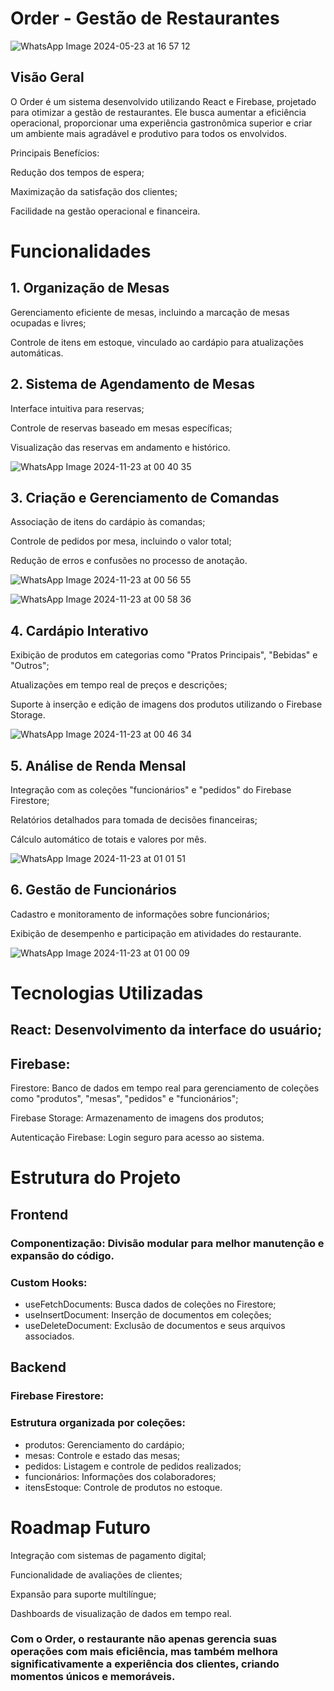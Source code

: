 # Order - Gestão de Restaurantes

![WhatsApp Image 2024-05-23 at 16 57 12](https://github.com/user-attachments/assets/e4d53d20-935d-401b-bb6e-40f78c7a36ba)

## Visão Geral

O Order é um sistema desenvolvido utilizando React e Firebase, projetado para otimizar a gestão de restaurantes. Ele busca aumentar a eficiência operacional, proporcionar uma experiência gastronômica superior e criar um ambiente mais agradável e produtivo para todos os envolvidos.

Principais Benefícios:

Redução dos tempos de espera;

Maximização da satisfação dos clientes;

Facilidade na gestão operacional e financeira.

# Funcionalidades

## 1. Organização de Mesas

Gerenciamento eficiente de mesas, incluindo a marcação de mesas ocupadas e livres;

Controle de itens em estoque, vinculado ao cardápio para atualizações automáticas.

## 2. Sistema de Agendamento de Mesas

Interface intuitiva para reservas;

Controle de reservas baseado em mesas específicas;

Visualização das reservas em andamento e histórico. 

![WhatsApp Image 2024-11-23 at 00 40 35](https://github.com/user-attachments/assets/8d286e1a-2007-4c67-a816-6c1e25efa0f2)

## 3. Criação e Gerenciamento de Comandas

Associação de itens do cardápio às comandas;

Controle de pedidos por mesa, incluindo o valor total;

Redução de erros e confusões no processo de anotação.

![WhatsApp Image 2024-11-23 at 00 56 55](https://github.com/user-attachments/assets/1d62ac05-7af0-4d3a-8dcd-4e77a35f319d)

![WhatsApp Image 2024-11-23 at 00 58 36](https://github.com/user-attachments/assets/d3808d5e-5ca3-4347-be4f-72d4e906a2a6)


## 4. Cardápio Interativo

Exibição de produtos em categorias como "Pratos Principais", "Bebidas" e "Outros";

Atualizações em tempo real de preços e descrições;

Suporte à inserção e edição de imagens dos produtos utilizando o Firebase Storage.

![WhatsApp Image 2024-11-23 at 00 46 34](https://github.com/user-attachments/assets/1c9ab0f0-2536-4879-b667-e11f94d8e20e)

## 5. Análise de Renda Mensal

Integração com as coleções "funcionários" e "pedidos" do Firebase Firestore;

Relatórios detalhados para tomada de decisões financeiras;

Cálculo automático de totais e valores por mês.

![WhatsApp Image 2024-11-23 at 01 01 51](https://github.com/user-attachments/assets/f88a439a-e426-4ff3-be43-2b38d17f7993)

## 6. Gestão de Funcionários

Cadastro e monitoramento de informações sobre funcionários;

Exibição de desempenho e participação em atividades do restaurante.

![WhatsApp Image 2024-11-23 at 01 00 09](https://github.com/user-attachments/assets/3ca79d4b-89e8-4376-b7db-f300535ab619)

# Tecnologias Utilizadas

## React: Desenvolvimento da interface do usuário;

## Firebase:

Firestore: Banco de dados em tempo real para gerenciamento de coleções como "produtos", "mesas", "pedidos" e "funcionários";

Firebase Storage: Armazenamento de imagens dos produtos;

Autenticação Firebase: Login seguro para acesso ao sistema.

# Estrutura do Projeto

## Frontend

### Componentização: Divisão modular para melhor manutenção e expansão do código.

### Custom Hooks:

<ul>
  <li>useFetchDocuments: Busca dados de coleções no Firestore;</li>
  <li>useInsertDocument: Inserção de documentos em coleções;</li>
  <li>useDeleteDocument: Exclusão de documentos e seus arquivos associados.</li>
</ul>
  

 

 

## Backend

### Firebase Firestore:

### Estrutura organizada por coleções:
<ul>
  <li>produtos: Gerenciamento do cardápio;</li>
  <li>mesas: Controle e estado das mesas;</li>
  <li>pedidos: Listagem e controle de pedidos realizados;</li>
  <li>funcionários: Informações dos colaboradores;</li>
  <li>itensEstoque: Controle de produtos no estoque.</li>
</ul>


# Roadmap Futuro

Integração com sistemas de pagamento digital;

Funcionalidade de avaliações de clientes;

Expansão para suporte multilíngue;

Dashboards de visualização de dados em tempo real.

### Com o Order, o restaurante não apenas gerencia suas operações com mais eficiência, mas também melhora significativamente a experiência dos clientes, criando momentos únicos e memoráveis.

